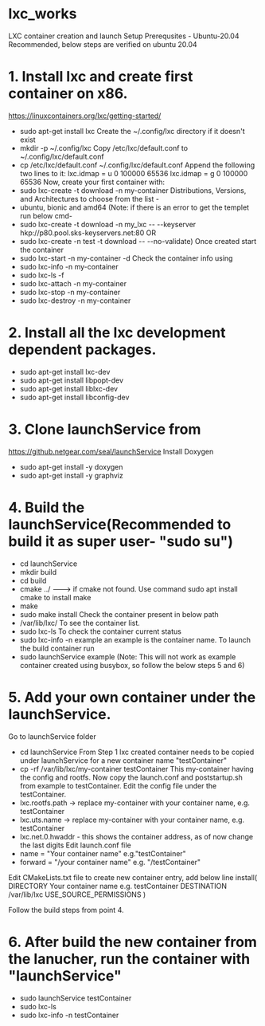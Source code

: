 # lxc_works
LXC container creation and launch Setup
Prerequsites - Ubuntu-20.04 Recommended, below steps are verified on ubuntu 20.04

# 1. Install lxc and create first container on x86.
https://linuxcontainers.org/lxc/getting-started/
- sudo apt-get install lxc
Create the ~/.config/lxc directory if it doesn't exist
- mkdir -p ~/.config/lxc
Copy /etc/lxc/default.conf to ~/.config/lxc/default.conf
- cp /etc/lxc/default.conf ~/.config/lxc/default.conf
Append the following two lines to it:
lxc.idmap = u 0 100000 65536
lxc.idmap = g 0 100000 65536
Now, create your first container with:
- sudo lxc-create -t download -n my-container
Distributions, Versions, and Architectures to choose from the list -
- ubuntu, bionic and amd64
(Note: if there is an error to get the templet run below cmd-
- sudo lxc-create -t download -n my_lxc -- --keyserver hkp://p80.pool.sks-keyservers.net:80
OR
- sudo lxc-create -n test -t download -- --no-validate)
Once created start the container
- sudo lxc-start -n my-container -d
Check the container info using
- sudo lxc-info -n my-container
- sudo lxc-ls -f
- sudo lxc-attach -n my-container
- sudo lxc-stop -n my-container
- sudo lxc-destroy -n my-container


# 2. Install all the lxc development dependent packages.
- sudo apt-get install lxc-dev
- sudo apt-get install libpopt-dev
- sudo apt-get install liblxc-dev
- sudo apt-get install libconfig-dev

# 3. Clone launchService from

https://github.netgear.com/seal/launchService
Install Doxygen
- sudo apt-get install -y doxygen
- sudo apt-get install -y graphviz


# 4. Build the launchService(Recommended to build it as super user- "sudo su")

- cd launchService
- mkdir build
- cd build
- cmake ../ ---> if cmake not found. Use command sudo apt install cmake to install make
- make
- sudo make install
Check the container present in below path
- /var/lib/lxc/
To see the container list.
- sudo lxc-ls
To check the container current status
- sudo lxc-info -n example
an example is the container name.
To launch the build container run
- sudo launchService example
(Note: This will not work as example container created using busybox, so follow the below steps 5 and 6)


# 5. Add your own container under the launchService.

Go to launchService folder
- cd launchService
From Step 1 lxc created container needs to be copied under launchService for a new container name "testContainer"
- cp -rf /var/lib/lxc/my-container testContainer
This my-container having the config and rootfs.
Now copy the launch.conf and poststartup.sh from example to testContainer.
Edit the config file under the testContainer.
- lxc.rootfs.path -> replace my-container with your container name, e.g. testContainer
- lxc.uts.name -> replace my-container with your container name, e.g. testContainer
- lxc.net.0.hwaddr - this shows the container address, as of now change the last digits
Edit launch.conf file
- name = "Your container name" e.g."testContainer"
- forward = "/your container name" e.g. "/testContainer"

Edit CMakeLists.txt file to create new container entry, add below line
install( DIRECTORY Your container name e.g. testContainer
DESTINATION /var/lib/lxc
USE_SOURCE_PERMISSIONS )

Follow the build steps from point 4.


# 6. After build the new container from the lanucher, run the container with "launchService"

- sudo launchService testContainer
- sudo lxc-ls
- sudo lxc-info -n testContainer
